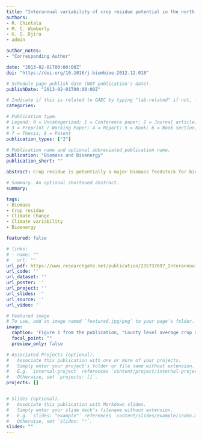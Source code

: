 ```yaml
---
title: "Interannual variability of crop residue potential in the north central region of the United States"
authors:
- R. Chintala
- M. C. Wimberly
- G. D. Djira
- admin

author_notes:
- "Corresponding Author"

date: "2013-02-01T00:00:00Z"
doi: "https://doi.org/10.1016/j.biombioe.2012.12.018"

# Schedule page publish date (NOT publication's date).
publishDate: "2013-02-01T00:00:00Z"

# Indicate if this is related to GAEC by typing "lab-related" if not, leave blank
categories:

# Publication type.
# Legend: 0 = Uncategorized; 1 = Conference paper; 2 = Journal article;
# 3 = Preprint / Working Paper; 4 = Report; 5 = Book; 6 = Book section;
# 7 = Thesis; 8 = Patent
publication_types: ["2"]

# Publication name and optional abbreviated publication name.
publication: "Biomass and Bioenergy"
publication_short: ""

abstract: Crop residue is potentially a major biomass feedstock for bio-based industries. Spatial and interannual variability of crop residue yield potential in relation to climatic variability in average of daily mean temperature and total precipitation during crop growing season at regional scale has not previously been investigated. Crop yield data were used to estimate crop residue yield potential and quantify its spatial and temporal variability across the North Central Region of the USA. A correlation analysis was also conducted to examine the relationship between temporal stability of crop residue yield and climatic variability. Temporal variability in crop residue and climate parameters was quantified by the coefficient of variation (CV). Based on this observational study, the counties in the south- eastern part of the North Central Region were observed to have relatively stable crop residue yield potential and also have a relatively low CV of average of daily mean temperature and total precipitation during the crop growing season. The CV of crop residue yield potential was positively correlated with the CVs of average of daily mean temperature and total precipitation. These findings highlight the influences of climatic variability on the spatial and temporal patterns of crop residue yield potential, and emphasize that these factors should be taken into account when developing regional strategies for sustainable bioenergy production.

# Summary. An optional shortened abstract.
summary: 

tags:
- Biomass
- Crop residue
- Climate Change
- Climate variability
- Bioenergy

featured: false

# links:
# - name: ""
#   url: ""
url_pdf: https://www.researchgate.net/publication/235737697_Interannual_variability_of_crop_residue_potential_in_the_north_central_region_of_the_United_States
url_code: ''
url_dataset: ''
url_poster: ''
url_project: ''
url_slides: ''
url_source: ''
url_video: ''

# Featured image
# To use, add an image named `featured.jpg/png` to your page's folder. 
image:
  caption: 'Figure 1 from the publication, "County level average crop residue yield potential in north central region for the period of 1970–2008." '
  focal_point: ""
  preview_only: false

# Associated Projects (optional).
#   Associate this publication with one or more of your projects.
#   Simply enter your project's folder or file name without extension.
#   E.g. `internal-project` references `content/project/internal-project/index.md`.
#   Otherwise, set `projects: []`.
projects: []


# Slides (optional).
#   Associate this publication with Markdown slides.
#   Simply enter your slide deck's filename without extension.
#   E.g. `slides: "example"` references `content/slides/example/index.md`.
#   Otherwise, set `slides: ""`.
slides: ""
---
```



